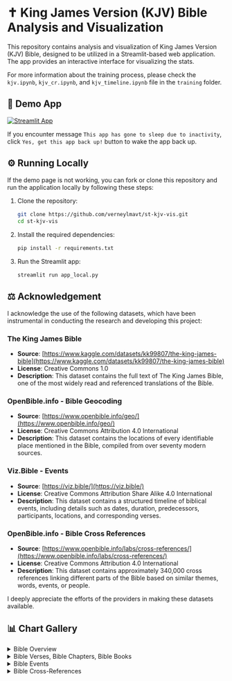 # ✝️ King James Version (KJV) Bible Analysis and Visualization

This repository contains analysis and visualization of King James Version (KJV) Bible, designed to be utilized in a Streamlit-based web application. The app provides an interactive interface for visualizing the stats.

For more information about the training process, please check the `kjv.ipynb`, `kjv_cr.ipynb`, and `kjv_timeline.ipynb` file in the `training` folder.

## 🎈 Demo App

[![Streamlit App](https://static.streamlit.io/badges/streamlit_badge_black_white.svg)](https://verneylogyt-kjv-vis.streamlit.app/)

<!-- ![Demo GIF](https://github.com/verneylmavt/st-kjv-vis/blob/main/assets/demo.gif) -->

If you encounter message `This app has gone to sleep due to inactivity`, click `Yes, get this app back up!` button to wake the app back up.

## ⚙️ Running Locally

If the demo page is not working, you can fork or clone this repository and run the application locally by following these steps:

<!-- ### Prerequisites

Ensure you have the following installed:

- Python 3.8 or later
- pip (Python Package Installer)

### Installation Steps -->

1. Clone the repository:

   ```bash
   git clone https://github.com/verneylmavt/st-kjv-vis.git
   cd st-kjv-vis
   ```

2. Install the required dependencies:

   ```bash
   pip install -r requirements.txt
   ```

3. Run the Streamlit app:
   ```bash
   streamlit run app_local.py
   ```

## ⚖️ Acknowledgement

I acknowledge the use of the following datasets, which have been instrumental in conducting the research and developing this project:

### The King James Bible

- **Source**: [https://www.kaggle.com/datasets/kk99807/the-king-james-bible](https://www.kaggle.com/datasets/kk99807/the-king-james-bible)
- **License**: Creative Commons 1.0
- **Description**: This dataset contains the full text of The King James Bible, one of the most widely read and referenced translations of the Bible.

### OpenBible.info - Bible Geocoding

- **Source**: [https://www.openbible.info/geo/](https://www.openbible.info/geo/)
- **License**: Creative Commons Attribution 4.0 International
- **Description**: This dataset contains the locations of every identifiable place mentioned in the Bible, compiled from over seventy modern sources.

### Viz.Bible - Events

- **Source**: [https://viz.bible/](https://viz.bible/)
- **License**: Creative Commons Attribution Share Alike 4.0 International
- **Description**: This dataset contains a structured timeline of biblical events, including details such as dates, duration, predecessors, participants, locations, and corresponding verses.

### OpenBible.info - Bible Cross References

- **Source**: [https://www.openbible.info/labs/cross-references/](https://www.openbible.info/labs/cross-references/)
- **License**: Creative Commons Attribution 4.0 International
- **Description**: This dataset contains approximately 340,000 cross references linking different parts of the Bible based on similar themes, words, events, or people.

I deeply appreciate the efforts of the providers in making these datasets available.

## 📊 Chart Gallery

<!-- <img src="https://github.com/verneylmavt/st-kjv-vis/blob/main/assets/screenshots/1.png" width="90%"></img>
<img src="https://github.com/verneylmavt/st-kjv-vis/blob/main/assets/screenshots/7.png" width="45%"></img>
<img src="https://github.com/verneylmavt/st-kjv-vis/blob/main/assets/screenshots/8.png" width="45%"></img>
<img src="https://github.com/verneylmavt/st-kjv-vis/blob/main/assets/screenshots/10_1.png" width="45%"></img>
<img src="https://github.com/verneylmavt/st-kjv-vis/blob/main/assets/screenshots/10_2.png" width="45%"></img>
<img src="https://github.com/verneylmavt/st-kjv-vis/blob/main/assets/screenshots/10_3.png" width="45%"></img>
<img src="https://github.com/verneylmavt/st-kjv-vis/blob/main/assets/screenshots/10_4.png" width="45%"></img>
<img src="https://github.com/verneylmavt/st-kjv-vis/blob/main/assets/screenshots/10_5.png" width="45%"></img> -->

<details>
  <summary>Bible Overview</summary>
  <p>
    <img src="https://github.com/verneylmavt/st-kjv-vis/blob/main/assets/models/figure_bible_overview.png"/>
  </p>
</details>

<details>
  <summary>Bible Verses, Bible Chapters, Bible Books</summary>
  <p>
    <img src="https://github.com/verneylmavt/st-kjv-vis/blob/main/assets/models/figure_verses_book.png"/>
    <img src="https://github.com/verneylmavt/st-kjv-vis/blob/main/assets/models/figure_chapters_book.png"/>
    <img src="https://github.com/verneylmavt/st-kjv-vis/blob/main/assets/models/figure_verses_chapter.png"/>
    <img src="https://github.com/verneylmavt/st-kjv-vis/blob/main/assets/models/figure_lex_rich_book.png"/>
    <img src="https://github.com/verneylmavt/st-kjv-vis/blob/main/assets/models/figure_snt_book.png"/>
  </p>
</details>

<details>
  <summary>Bible Events</summary>
  <p>
    <img src="https://github.com/verneylmavt/st-kjv-vis/blob/main/assets/models/figure_timeline_bc.png"/>
    <img src="https://github.com/verneylmavt/st-kjv-vis/blob/main/assets/models/figure_timeline_ad.png"/>
  </p>
</details>

<details>
  <summary>Bible Cross-References</summary>
  <p>
    <img src="https://github.com/verneylmavt/st-kjv-vis/blob/main/assets/models/figure_cr_hm.png"/>
    <img src="https://github.com/verneylmavt/st-kjv-vis/blob/main/assets/models/figure_cr_cd.png"/>
    <img src="https://github.com/verneylmavt/st-kjv-vis/blob/main/assets/models/figure_cr_sd.png"/>
    <img src="https://github.com/verneylmavt/st-kjv-vis/blob/main/assets/models/figure_cr_ng.png"/>
    <img src="https://github.com/verneylmavt/st-kjv-vis/blob/main/assets/models/figure_cr_ng_spiral.png"/>
    <img src="https://github.com/verneylmavt/st-kjv-vis/blob/main/assets/models/figure_cr_ng_snail.png"/>
  </p>
</details>
